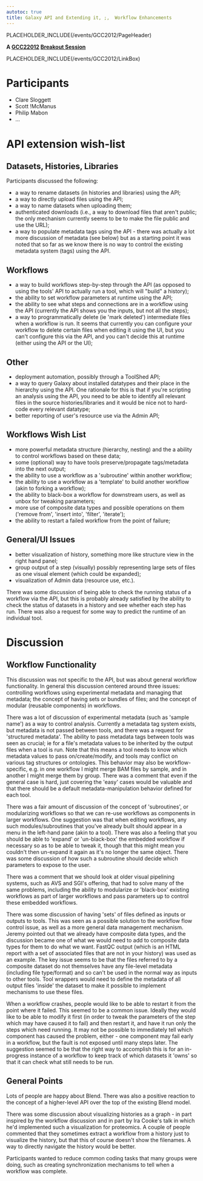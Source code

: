 ```yaml
---
autotoc: true
title: Galaxy API and Extending it, ;,  Workflow Enhancements
---
```

PLACEHOLDER_INCLUDE(/events/GCC2012/PageHeader)



**A [GCC22012](/src/Events/GCC2012/index.md) [Breakout Session](/src/Events/GCC2012/Program/Breakouts/index.md)**

PLACEHOLDER_INCLUDE(/events/GCC2012/LinkBox) <div class='right'></div>

# Participants
* Clare Sloggett
* Scott !McManus
* Philip Mabon
* ...

# API extension wish-list
## Datasets, Histories, Libraries
Participants discussed the following:

* a way to rename datasets (in histories and libraries) using the API;
* a way to directly upload files using the API;
* a way to name datasets when uploading them;
* authenticated downloads (i.e., a way to download files that aren't public; the only mechanism currently seems to be to make the file public and use the URL);
* a way to populate metadata tags using the API - there was actually a lot more discussion of metadata (see below) but as a starting point it was noted that so far as we know there is no way to control the existing metadata system (tags) using the API.

## Workflows
* a way to build workflows step-by-step through the API (as opposed to using the tools' API to actually run a tool, which will "build" a history);
* the ability to set workflow parameters at runtime using the API;
* the ability to see what steps and connections are in a workflow using the API (currently the API shows you the inputs, but not all the steps);
* a way to programmatically delete (ie 'mark deleted') intermediate files when a workflow is run. It seems that currently you can configure your workflow to delete certain files when editing it using the UI, but you can't configure this via the API, and you can't decide this at runtime (either using the API or the UI);

## Other
* deployment automation, possibly through a ToolShed API;
* a way to query Galaxy about installed datatypes and their place in the hierarchy using the API. One rationale for this is that if you're scripting an analysis using the API, you need to be able to identify all relevant files in the source histories/libraries and it would be nice not to hard-code every relevant datatype;
* better reporting of user's resource use via the Admin API;

## Workflows Wish List
* more powerful metadata structure (hierarchy, nesting) and the a ability to control workflows based on these data;
* some (optional) way to have tools preserve/propagate tags/metadata into the next output;
* the ability to use a workflow as a 'subroutine' within another workflow;
* the ability to use a workflow as a 'template' to build another workflow (akin to forking a workflow);
* the ability to black-box a workflow for downstream users, as well as unbox for tweaking parameters;
* more use of composite data types and possible operations on them ('remove from', 'insert into', 'filter', 'iterate');
* the ability to restart a failed workflow from the point of failure;

## General/UI Issues
* better visualization of history, something more like structure view in the right hand panel;
* group output of a step (visually) possibly representing large sets of files as one visual element (which could be expanded);
* visualization of Admin data (resource use, etc.).

There was some discussion of being able to check the running status of a workflow via the API, but this is probably already satisfied by the ability to check the status of datasets in a history and see whether each step has run. There was also a request for some way to predict the runtime of an individual tool.

# Discussion
## Workflow Functionality
This discussion was not specific to the API, but was about general workflow functionality. In general this discussion centered around three issues: controlling workflows using experimental metadata and managing that metadata; the concept of having sets or bundles of files; and the concept of modular (reusable components) in workflows.

There was a lot of discussion of experimental metadata (such as 'sample name') as a way to control analysis. Currently a metadata tag system exists, but metadata is not passed between tools, and there was a request for 'structured metadata'. The ability to pass metadata tags between tools was seen as crucial; ie for a file's metadata values to be inherited by the output files when a tool is run. Note that this means a tool needs to know which metadata values to pass on/create/modify, and tools may conflict on various tag structures or ontologies. This behavior may also be workflow-specific, e.g. in one workflow I might merge BAM files by sample, and in another I might merge them by group. There was a comment that even if the general case is hard, just covering the 'easy' cases would be valuable and that there should be a default metadata-manipulation behavior defined for each tool.

There was a fair amount of discussion of the concept of 'subroutines', or modularizing workflows so that we can re-use workflows as components in larger workflows. One suggestion was that when editing workflows, any such modules/subroutines that you've already built should appear in a menu in the left-hand pane (akin to a tool). There was also a feeling that you should be able to 'expand' or 'un-black-box' the embedded workflow if necessary so as to be able to tweak it, though that this might mean you couldn't then un-expand it again as it's no longer the same object. There was some discussion of how such a subroutine should decide which parameters to expose to the user.

There was a comment that we should look at older visual pipelining systems, such as AVS and SGI's offering, that had to solve many of the same problems, including the ability to modularize or 'black-box' existing workflows as part of larger workflows and pass parameters up to control these embedded workflows.

There was some discussion of having 'sets' of files defined as inputs or outputs to tools. This was seen as a possible solution to the workflow flow control issue, as well as a more general data management mechanism. Jeremy pointed out that we already have composite data types, and the discussion became one of what we would need to add to composite data types for them to do what we want. FastQC output (which is an HTML report with a set of associated files that are not in your history) was used as an example. The key issue seems to be that the files referred to by a composite dataset do not themselves have any file-level metadata (including file type/format) and so can't be used in the normal way as inputs to other tools. Tool wrappers would need to define the metadata of all output files 'inside' the dataset to make it possible to implement mechanisms to use these files.

When a workflow crashes, people would like to be able to restart it from the point where it failed. This seemed to be a common issue. Ideally they would like to be able to modify it first (in order to tweak the parameters of the step which may have caused it to fail) and then restart it, and have it run only the steps which need running. It may not be possible to immediately tell which component has caused the problem, either - one component may fail early in a workflow, but the fault is not exposed until many steps later. The suggestion seemed to be that the right way to accomplish this is for an in-progress instance of a workflow to keep track of which datasets it 'owns' so that it can check what still needs to be run.

## General Points
Lots of people are happy about Blend. There was also a positive reaction to the concept of a higher-level API over the top of the existing Blend model.

There was some discussion about visualizing histories as a graph - in part inspired by the workflow discussion and in part by Ira Cooke's talk in which he'd implemented such a visualization for proteomics. A couple of people commented that they sometimes extract a workflow from a history just to visualize the history, but that this of course doesn't show the filenames. A way to directly navigate the history would be better.

Participants wanted to reduce common coding tasks that many groups were doing, such as creating synchronization mechanisms to tell when a workflow was complete.
